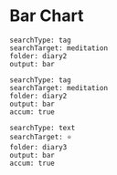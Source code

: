 # Bar Chart

``` tracker
searchType: tag
searchTarget: meditation
folder: diary2
output: bar
```

``` tracker
searchType: tag
searchTarget: meditation
folder: diary2
output: bar
accum: true
```

``` tracker
searchType: text
searchTarget: ⭐
folder: diary3
output: bar
accum: true
```